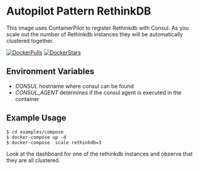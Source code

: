 # Autopilot Pattern RethinkDB

This image uses ContainerPilot to register Rethinkdb with Consul. As you scale out the number of Rethinkdb instances they will be automatically clustered together.

[![DockerPulls](https://img.shields.io/docker/pulls/autopilotpattern/rethinkdb.svg)](https://registry.hub.docker.com/u/autopilotpattern/rethinkdb/)
[![DockerStars](https://img.shields.io/docker/stars/autopilotpattern/rethinkdb.svg)](https://registry.hub.docker.com/u/autopilotpattern/rethinkdb/)


## Environment Variables

- _CONSUL_ hostname where consul can be found
- _CONSUL_AGENT_ determines if the consul agent is executed in the container


## Example Usage

```
$ cd examples/compose
$ docker-compose up -d
$ docker-compose  scale rethinkdb=3
```

Look at the dashboard for one of the rethinkdb instances and observe that they are all clustered.

